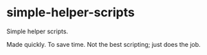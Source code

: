 # simple-helper-scripts
Simple helper scripts.

Made quickly. To save time. Not the best scripting; just does the job.
